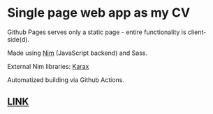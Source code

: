 # Single page web app as my CV

Github Pages serves only a static page - entire functionality is client-side(d).

Made using [Nim](https://nim-lang.org/) (JavaScript backend) and Sass.

External Nim libraries: [Karax](https://github.com/pragmagic/karax)

Automatized building via Github Actions.

## [LINK](https://adokitkat.github.io)
